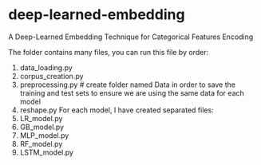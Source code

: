 # deep-learned-embedding
A Deep-Learned Embedding Technique for Categorical Features Encoding

The folder contains many files, you can run this file by order:
1. data_loading.py
2. corpus_creation.py
3. preprocessing.py   # create folder named Data in order to save the training and test sets to ensure we are using the same data for each model
4. reshape.py
 For each model, I have created separated files:
1. LR_model.py
2. GB_model.py
3. MLP_model.py
4. RF_model.py
5. LSTM_model.py
